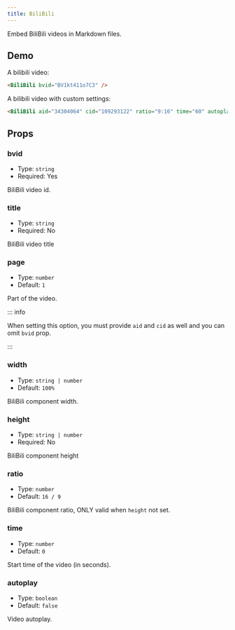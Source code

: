 ```yaml
---
title: BiliBili
---
```


Embed BiliBili videos in Markdown files.

<!-- more -->

## Demo

A bilibili video:

<BiliBili bvid="BV1kt411o7C3" />

```md
<BiliBili bvid="BV1kt411o7C3" />
```

A bilibili video with custom settings:

<BiliBili aid="34304064" cid="109293122" ratio="9:16" time="60" autoplay page="2" />

```md
<BiliBili aid="34304064" cid="109293122" ratio="9:16" time="60" autoplay page="2" />
```

## Props

### bvid

- Type: `string`
- Required: Yes

BiliBili video id.

### title

- Type: `string`
- Required: No

BiliBili video title

### page

- Type: `number`
- Default: `1`

Part of the video.

::: info

When setting this option, you must provide `aid` and `cid` as well and you can omit `bvid` prop.

:::

### width

- Type: `string | number`
- Default: `100%`

BiliBili component width.

### height

- Type: `string | number`
- Required: No

BiliBili component height

### ratio

- Type: `number`
- Default: `16 / 9`

BiliBili component ratio, ONLY valid when `height` not set.

### time

- Type: `number`
- Default: `0`

Start time of the video (in seconds).

### autoplay

- Type: `boolean`
- Default: `false`

Video autoplay.
